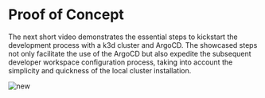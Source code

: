 # Proof of Concept

The next short video demonstrates the essential steps to kickstart the development process with a k3d cluster and ArgoCD. The showcased steps not only facilitate the use of the ArgoCD but also expedite the subsequent developer workspace configuration process, taking into account the simplicity and quickness of the local cluster installation.

![new](https://github.com/bergshrund/AsciiArtify/assets/17909431/754e960c-046b-4089-92d9-4b3d0f2d3ddc)

